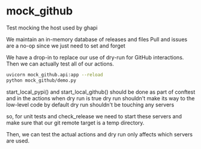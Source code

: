 
# mock_github

Test mocking the host used by ghapi

We maintain an in-memory database of releases and files
Pull and issues are a no-op since we just need to set and forget

We have a drop-in to replace our use of dry-run for GitHub
interactions.
Then we can actually test all of our actions.

```bash
uvicorn mock_github.api:app --reload
python mock_github/demo.py
````


start_local_pypi() and start_local_github() should be done
as part of conftest and in the actions when dry run is true
dry run shouldn't make its way to the low-level code by default
dry run shouldn't be touching any servers

so, for unit tests and check_release we need to start these servers
and make sure that our git remote target is a temp directory.

Then, we can test the actual actions and dry run only affects which
servers are used.
